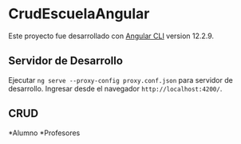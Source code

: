 # CrudEscuelaAngular

Este proyecto fue desarrollado con [Angular CLI](https://github.com/angular/angular-cli) version 12.2.9.

## Servidor de Desarrollo

Ejecutar `ng serve --proxy-config proxy.conf.json` para servidor de desarrollo. Ingresar desde el navegador `http://localhost:4200/`.

## CRUD 

*Alumno
*Profesores
